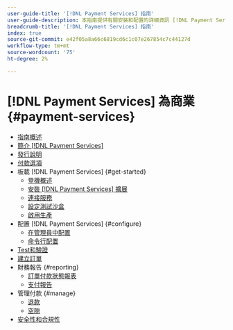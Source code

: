 ```yaml
---
user-guide-title: '[!DNL Payment Services] 指南'
user-guide-description: 本指南提供有關安裝和配置的詳細資訊 [!DNL Payment Services] 你的Adobe Commerce或Magento Open Source店。
breadcrumb-title: '[!DNL Payment Services] 指南'
index: true
source-git-commit: e42f05a8a66c6819cd6c1c07e267854c7c44127d
workflow-type: tm+mt
source-wordcount: '75'
ht-degree: 2%

---
```



# [!DNL Payment Services] 為商業 {#payment-services}

- [指南概述](guide-overview.md)
- [簡介 [!DNL Payment Services]](overview.md)
- [發行說明](release-notes.md)
- [付款選項](payments-options.md)
- 板載 [!DNL Payment Services] {#get-started}
   - [登機概述](onboard.md)
   - [安裝 [!DNL Payment Services] 擴展](install.md)
   - [連接服務](connect.md)
   - [設定測試沙盒](sandbox.md)
   - [啟用生產](production.md)
- 配置 [!DNL Payment Services] {#configure}
   - [在管理員中配置](configure-admin.md)
   - [命令行配置](configure-cli.md)
- [Test和驗證](test-validate.md)
- [建立訂單](create-order.md)
- 財務報告 {#reporting}
   - [訂單付款狀態報表](order-payment-status.md)
   - [支付報告](payouts.md)
- 管理付款 {#manage}
   - [退款](refunds.md)
   - [空隙](voids.md)
- [安全性和合規性](security.md)
